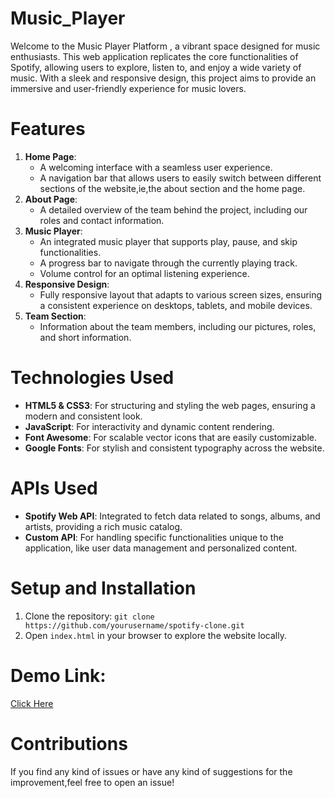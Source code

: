 # Music_Player
Welcome to the Music Player Platform , a vibrant space designed for music enthusiasts. This web application replicates the core functionalities of Spotify, allowing users to explore, listen to, and enjoy a wide variety of music. With a sleek and responsive design, this project aims to provide an immersive and user-friendly experience for music lovers.


# Features
1. **Home Page**:
   * A welcoming interface with a seamless user experience.
   * A navigation bar that allows users to easily switch between different sections of the website,ie,the about section and the home page.
2. **About Page**:
   * A detailed overview of the team behind the project, including our roles and contact information.
3. **Music Player**:
   * An integrated music player that supports play, pause, and skip functionalities.
   * A progress bar to navigate through the currently playing track.
   * Volume control for an optimal listening experience.
4. **Responsive Design**:
   * Fully responsive layout that adapts to various screen sizes, ensuring a consistent experience on desktops, tablets, and mobile devices.   
5. **Team Section**:
   * Information about the team members, including our pictures, roles, and short information.


# Technologies Used
* **HTML5 & CSS3**: For structuring and styling the web pages, ensuring a modern and consistent look.
* **JavaScript**: For interactivity and dynamic content rendering.
* **Font Awesome**: For scalable vector icons that are easily customizable.
* **Google Fonts**: For stylish and consistent typography across the website.


# APIs Used
* **Spotify Web API**: Integrated to fetch data related to songs, albums, and artists, providing a rich music catalog.
* **Custom API**: For handling specific functionalities unique to the application, like user data management and personalized content.


# Setup and Installation
1. Clone the repository:
 `git clone https://github.com/yourusername/spotify-clone.git`
2. Open `index.html` in your browser to explore the website locally.

# Demo Link:
[Click Here](https://drive.google.com/file/d/1_56ffpxwdRl75uZcE3G9Y9E50ieYk_NK/view?usp=sharing)

# Contributions
If you find any kind of issues or have any kind of suggestions for the improvement,feel free to open an issue!

